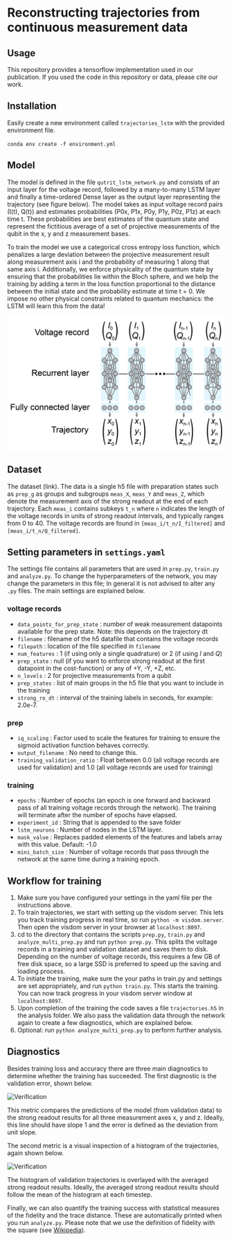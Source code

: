 # Reconstructing trajectories from continuous measurement data

## Usage
This repository provides a tensorflow implementation used in our publication. If you used the code in this repository or data, please cite our work.

## Installation
Easily create a new environment called `trajectories_lstm` with the provided environment file.

``conda env create -f environment.yml``

## Model
The model is defined in the file `qutrit_lstm_network.py` and consists of an input layer for the voltage record, followed by a many-to-many LSTM layer and finally a time-ordered Dense layer as the output layer representing the trajectory (see figure below). The model takes as input voltage record pairs (I(t), Q(t)) and estimates probabilities (P0x, P1x, P0y, P1y, P0z, P1z) at each time t. These probabilities are best estimates of the quantum state and represent the fictitious average of a set of projective measurements of the qubit in the x, y and z measurement bases.

To train the model we use a categorical cross entropy loss function, which penalizes a large deviation between the projective measurement result along measurement axis i and the probability of measuring 1 along that same axis i. Additionally, we enforce physicality of the quantum state by ensuring that the probabilities lie within the Bloch sphere, and we help the training by adding a term in the loss function proportional to the distance between the initial state and the probability estimate at time t = 0. We impose no other physical constraints related to quantum mechanics: the LSTM will learn this from the data!

![Network structure](network_structure.png)

## Dataset
The dataset (link). The data is a single h5 file with preparation states such as `prep_g` as groups and subgroups `meas_X`, `meas_Y` and `meas_Z`, which denote the measurement axis of the strong readout at the end of each trajectory. Each `meas_i` contains subkeys `t_n` where `n` indicates the length of the voltage records in units of strong readout intervals, and typically ranges from 0 to 40. The voltage records are found in `[meas_i/t_n/I_filtered]` and `[meas_i/t_n/Q_filtered]`.

## Setting parameters in `settings.yaml`
The settings file contains all parameters that are used in `prep.py`, `train.py` and `analyze.py`. 
To change the hyperparameters of the network, you may change the parameters in this file; In general it is not advised to alter any `.py` files.
The main settings are explained below.

### voltage records
* `data_points_for_prep_state` : number of weak measurement datapoints available for the prep state. Note: this depends on the trajectory dt
* `filename` : filename of the h5 datafile that contains the voltage records
* `filepath` : location of the file specified in `filename`
* `num_features` : 1 (if using only a single quadrature) or 2 (if using $I$ and $Q$)
* `prep_state` : null (if you want to enforce strong readout at the first datapoint in the cost-function) or any of +Y, -Y, +Z, etc.
* `n_levels` : 2 for projective measurements from a qubit
* `prep_states` : list of main groups in the h5 file that you want to include in the training
* `strong_ro_dt` : interval of the training labels in seconds, for example: 2.0e-7.

### prep
* `iq_scaling` : Factor used to scale the features for training to ensure the sigmoid activation function behaves correctly. 
* `output_filename` : No need to change this.
* `training_validation_ratio` : Float between 0.0 (all voltage records are used for validation) and 1.0 (all voltage records are used for training)

### training
* `epochs` : Number of epochs (an epoch is one forward and backward pass of all training voltage records through the network). The training will terminate after the number of epochs have elapsed.
* `experiment_id` : String that is appended to the save folder
* `lstm_neurons` : Number of nodes in the LSTM layer.
* `mask_value` : Replaces padded elements of the features and labels array with this value. Default: -1.0
* `mini_batch_size` : Number of voltage records that pass through the network at the same time during a training epoch.

## Workflow for training
1. Make sure you have configured your settings in the yaml file per the instructions above.
2.  To train trajectories, we start with setting up the visdom server. This lets you track training progress in real time, so run
```python -m visdom.server```. Then open the visdom server in your browser at `localhost:8097`. 
3. cd to the directory that contains the scripts `prep.py`, `train.py` and `analyze_multi_prep.py` and run ```python prep.py```. This splits the voltage records in a training and validation dataset and saves them to disk. Depending on the number of voltage records, this requires a few GB of free disk space, so a large SSD is preferred to speed up the saving and loading process.
4. To initiate the training, make sure the your paths in train.py and settings are set appropriately, and run ```python train.py```. This starts the training. You can now track progress in your visdom server window at `localhost:8097`. 
5. Upon completion of the training the code saves a file `trajectories.h5` in the analysis folder. We also pass the validation data through the network again to create a few diagnostics, which are explained below. 
6. Optional: run `python analyze_multi_prep.py` to perform further analysis.

## Diagnostics
Besides training loss and accuracy there are three main diagnostics to determine whether the training has succeeded. The first diagnostic is the validation error, shown below.

![Verification](verification_example.png)

This metric compares the predictions of the model (from validation data) to the strong readout results for all three measurement axes x, y and z. Ideally, this line should have slope 1 and the error is defined as the deviation from unit slope.

The second metric is a visual inspection of a histogram of the trajectories, again shown below.

![Verification](histogram_example.png)

The histogram of validation trajectories is overlayed with the averaged strong readout results. Ideally, the averaged strong readout results should follow the mean of the histogram at each timestep.

Finally, we can also quantify the training success with statistical measures of the fidelity and the trace distance. These are automatically printed when you run `analyze.py`. Please note that we use the definition of fidelity with the square (see [Wikipedia](https://en.wikipedia.org/wiki/Fidelity_of_quantum_states)).
